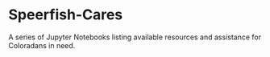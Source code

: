 # Speerfish-Cares

A series of Jupyter Notebooks listing available resources and assistance for Coloradans in need. 
